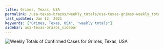 ```yaml
---
title: Grimes, Texas, USA
permalink: /usa-texas-brazos/weekly_totals/usa-texas-grimes-weekly_totals.html
last_updated: Jan 12, 2021
keywords: ["Grimes, Texas, USA", "weekly totals"]
sidebar: usa-texas-brazos_sidebar
---
```


![Weekly Totals of Confirmed Cases for Grimes, Texas, USA](/covid_tracker/images/graphs/usa-texas-grimes-weekly_totals_graph.png)
